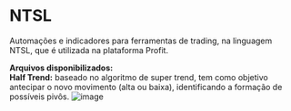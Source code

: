 # NTSL
Automações e indicadores para ferramentas de trading, na linguagem NTSL, que é utilizada na plataforma Profit. 

**Arquivos disponibilizados:**<br/>
**Half Trend:** baseado no algoritmo de super trend, tem como objetivo antecipar o novo movimento (alta ou baixa), identificando a formação de possíveis pivôs.
![image](https://github.com/user-attachments/assets/60f18c5d-da33-4d9b-af38-1b79833f7b4e)

